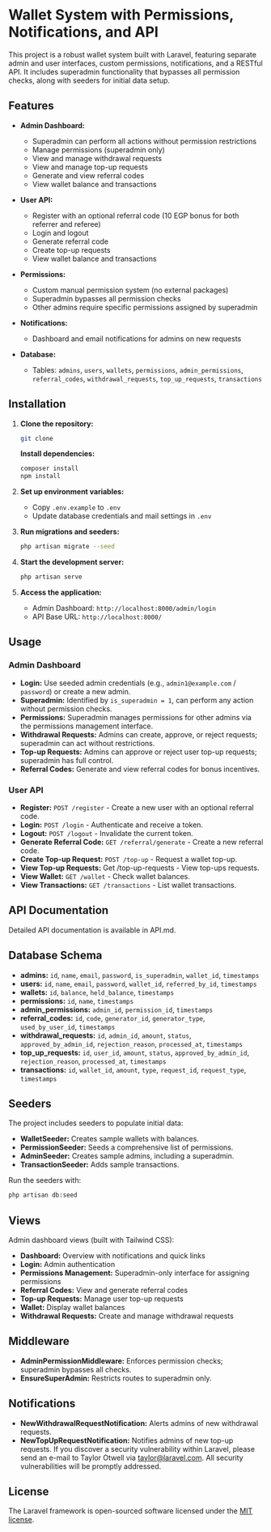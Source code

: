 # Wallet System with Permissions, Notifications, and API

This project is a robust wallet system built with Laravel, featuring separate admin and user interfaces, custom permissions, notifications, and a RESTful API. It includes superadmin functionality that bypasses all permission checks, along with seeders for initial data setup.

## Features

- **Admin Dashboard:**

  - Superadmin can perform all actions without permission restrictions
  - Manage permissions (superadmin only)
  - View and manage withdrawal requests
  - View and manage top-up requests
  - Generate and view referral codes
  - View wallet balance and transactions

- **User API:**

  - Register with an optional referral code (10 EGP bonus for both referrer and referee)
  - Login and logout
  - Generate referral code
  - Create top-up requests
  - View wallet balance and transactions

- **Permissions:**

  - Custom manual permission system (no external packages)
  - Superadmin bypasses all permission checks
  - Other admins require specific permissions assigned by superadmin

- **Notifications:**

  - Dashboard and email notifications for admins on new requests

- **Database:**

  - Tables: `admins`, `users`, `wallets`, `permissions`, `admin_permissions`, `referral_codes`, `withdrawal_requests`, `top_up_requests`, `transactions`

## Installation

1. **Clone the repository:**

   ```bash
   git clone 
   
   ```

   **Install dependencies:**

   ```bash
   composer install
   npm install
   ```

2. **Set up environment variables:**

   - Copy `.env.example` to `.env`
   - Update database credentials and mail settings in `.env`

3. **Run migrations and seeders:**

   ```bash
   php artisan migrate --seed
   ```

4. **Start the development server:**

   ```bash
   php artisan serve
   ```

5. **Access the application:**

   - Admin Dashboard: `http://localhost:8000/admin/login`
   - API Base URL: `http://localhost:8000/`

## Usage

### Admin Dashboard

- **Login:** Use seeded admin credentials (e.g., `admin1@example.com` / `password`) or create a new admin.
- **Superadmin:** Identified by `is_superadmin = 1`, can perform any action without permission checks.
- **Permissions:** Superadmin manages permissions for other admins via the permissions management interface.
- **Withdrawal Requests:** Admins can create, approve, or reject requests; superadmin can act without restrictions.
- **Top-up Requests:** Admins can approve or reject user top-up requests; superadmin has full control.
- **Referral Codes:** Generate and view referral codes for bonus incentives.

### User API

- **Register:** `POST /register` - Create a new user with an optional referral code.
- **Login:** `POST /login` - Authenticate and receive a token.
- **Logout:** `POST /logout` - Invalidate the current token.
- **Generate Referral Code:** `GET /referral/generate` - Create a new referral code.
- **Create Top-up Request:** `POST /top-up` - Request a wallet top-up.
- **View Top-up Requests:** Get /top-up-requests  - View top-ups requests.
- **View Wallet:** `GET /wallet` - Check wallet balances.
- **View Transactions:** `GET /transactions` - List wallet transactions.

## API Documentation

Detailed API documentation is available in API.md.

## Database Schema

- **admins:** `id`, `name`, `email`, `password`, `is_superadmin`, `wallet_id`, `timestamps`
- **users:** `id`, `name`, `email`, `password`, `wallet_id`, `referred_by_id`, `timestamps`
- **wallets:** `id`, `balance`, `held_balance`, `timestamps`
- **permissions:** `id`, `name`, `timestamps`
- **admin_permissions:** `admin_id`, `permission_id`, `timestamps`
- **referral_codes:** `id`, `code`, `generator_id`, `generator_type`, `used_by_user_id`, `timestamps`
- **withdrawal_requests:** `id`, `admin_id`, `amount`, `status`, `approved_by_admin_id`, `rejection_reason`, `processed_at`, `timestamps`
- **top_up_requests:** `id`, `user_id`, `amount`, `status`, `approved_by_admin_id`, `rejection_reason`, `processed_at`, `timestamps`
- **transactions:** `id`, `wallet_id`, `amount`, `type`, `request_id`, `request_type`, `timestamps`

## Seeders

The project includes seeders to populate initial data:

- **WalletSeeder:** Creates sample wallets with balances.
- **PermissionSeeder:** Seeds a comprehensive list of permissions.
- **AdminSeeder:** Creates sample admins, including a superadmin.
- **TransactionSeeder:** Adds sample transactions.

Run the seeders with:

```bash
php artisan db:seed
```

## Views

Admin dashboard views (built with Tailwind CSS):

- **Dashboard:** Overview with notifications and quick links
- **Login:** Admin authentication
- **Permissions Management:** Superadmin-only interface for assigning permissions
- **Referral Codes:** View and generate referral codes
- **Top-up Requests:** Manage user top-up requests
- **Wallet:** Display wallet balances
- **Withdrawal Requests:** Create and manage withdrawal requests

## Middleware

- **AdminPermissionMiddleware:** Enforces permission checks; superadmin bypasses all checks.
- **EnsureSuperAdmin:** Restricts routes to superadmin only.

## Notifications

- **NewWithdrawalRequestNotification:** Alerts admins of new withdrawal requests.
- **NewTopUpRequestNotification:** Notifies admins of new top-up requests.
If you discover a security vulnerability within Laravel, please send an e-mail to Taylor Otwell via [taylor@laravel.com](mailto:taylor@laravel.com). All security vulnerabilities will be promptly addressed.

## License

The Laravel framework is open-sourced software licensed under the [MIT license](https://opensource.org/licenses/MIT).
